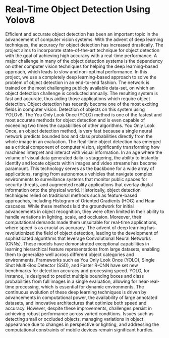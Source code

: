 # Real-Time Object Detection Using Yolov8
Efficient and accurate object detection has been an important topic in the advancement of computer vision systems. With the advent of deep learning techniques, the accuracy for object detection has increased drastically. The project aims to incorporate state-of-the-art technique for object detection with the goal of achieving high accuracy with a real-time performance. A major challenge in many of the object detection systems is the dependency on other computer vision techniques for helping the deep learning-based approach, which leads to slow and non-optimal performance. In this project, we use a completely deep learning-based approach to solve the problem of object detection in an end-to-end fashion. The network is trained on the most challenging publicly available data-set, on which an object detection challenge is conducted annually. The resulting system is fast and accurate, thus aiding those applications which require object detection. Object detection has recently become one of the most exciting fields in computer vision. Detection of objects on this system using YOLOv8. The You Only Look Once (YOLO) method is one of the fastest and most accurate methods for object detection and is even capable of exceeding two times the capabilities of other algorithms. You Only Look Once, an object detection method, is very fast because a single neural network predicts bounded box and class probabilities directly from the whole image in an evaluation.
The Real-time object detection has emerged as a critical component of computer vision, significantly transforming how machines interpret and interact with visual information. In an age where the volume of visual data generated daily is staggering, the ability to instantly identify and locate objects within images and video streams has become paramount. This technology serves as the backbone for a wide array of applications, ranging from autonomous vehicles that navigate complex environments to surveillance systems that monitor public spaces for security threats, and augmented reality applications that overlay digital information onto the physical world.
Historically, object detection techniques relied on traditional methods such as feature-based approaches, including Histogram of Oriented Gradients (HOG) and Haar cascades. While these methods laid the groundwork for initial advancements in object recognition, they were often limited in their ability to handle variations in lighting, scale, and occlusion. Moreover, their computational demands made them unsuitable for real-time applications, where speed is as crucial as accuracy.
The advent of deep learning has revolutionized the field of object detection, leading to the development of sophisticated algorithms that leverage Convolutional Neural Networks (CNNs). These models have demonstrated exceptional capabilities in learning hierarchical feature representations from large datasets, enabling them to generalize well across different object categories and environments. Frameworks such as You Only Look Once (YOLO), Single Shot Multi-Box Detector (SSD), and Faster R-CNN have set new benchmarks for detection accuracy and processing speed. YOLO, for instance, is designed to predict multiple bounding boxes and class probabilities from full images in a single evaluation, allowing for near-real-time processing, which is essential for dynamic environments.
The continuous evolution of these deep learning techniques is driven by advancements in computational power, the availability of large annotated datasets, and innovative architectures that optimize both speed and accuracy. However, despite these improvements, challenges persist in achieving robust performance across varied conditions. Issues such as detecting small or occluded objects, managing variations in object appearance due to changes in perspective or lighting, and addressing the computational constraints of mobile devices remain significant hurdles.
